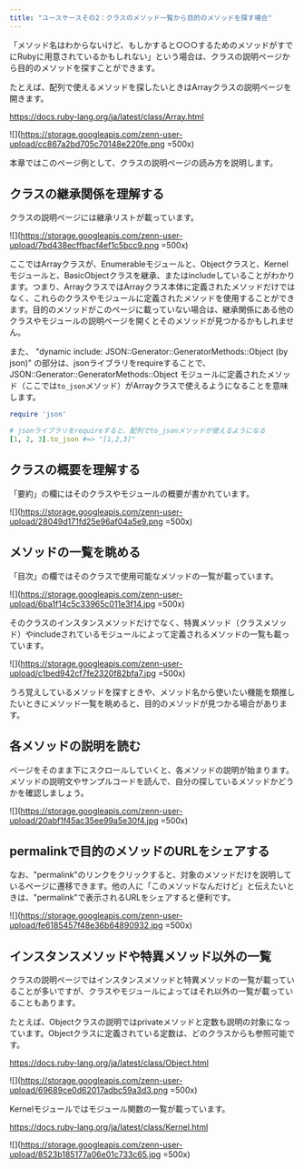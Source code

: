 ```yaml
---
title: "ユースケースその2：クラスのメソッド一覧から目的のメソッドを探す場合"
---
```


「メソッド名はわからないけど、もしかすると○○○するためのメソッドがすでにRubyに用意されているかもしれない」という場合は、クラスの説明ページから目的のメソッドを探すことができます。

たとえば、配列で使えるメソッドを探したいときはArrayクラスの説明ページを開きます。

https://docs.ruby-lang.org/ja/latest/class/Array.html

![](https://storage.googleapis.com/zenn-user-upload/cc867a2bd705c70148e220fe.png =500x)

本章ではこのページ例として、クラスの説明ページの読み方を説明します。

## クラスの継承関係を理解する

クラスの説明ページには継承リストが載っています。

![](https://storage.googleapis.com/zenn-user-upload/7bd438ecffbacf4ef1c5bcc9.png =500x)

ここではArrayクラスが、Enumerableモジュールと、Objectクラスと、Kernelモジュールと、BasicObjectクラスを継承、またはincludeしていることがわかります。つまり、ArrayクラスではArrayクラス本体に定義されたメソッドだけではなく、これらのクラスやモジュールに定義されたメソッドを使用することができます。目的のメソッドがこのページに載っていない場合は、継承関係にある他のクラスやモジュールの説明ページを開くとそのメソッドが見つかるかもしれません。

また、 "dynamic include: JSON::Generator::GeneratorMethods::Object (by json)" の部分は、jsonライブラリをrequireすることで、  JSON::Generator::GeneratorMethods::Object モジュールに定義されたメソッド（ここでは`to_json`メソッド）がArrayクラスで使えるようになることを意味します。

```ruby 
require 'json'

# jsonライブラリをrequireすると、配列でto_jsonメソッドが使えるようになる
[1, 2, 3].to_json #=> "[1,2,3]"
```

## クラスの概要を理解する

「要約」の欄にはそのクラスやモジュールの概要が書かれています。

![](https://storage.googleapis.com/zenn-user-upload/28049d171fd25e96af04a5e9.png =500x)

## メソッドの一覧を眺める

「目次」の欄ではそのクラスで使用可能なメソッドの一覧が載っています。

![](https://storage.googleapis.com/zenn-user-upload/6ba1f14c5c33965c011e3f14.jpg =500x)

そのクラスのインスタンスメソッドだけでなく、特異メソッド（クラスメソッド）やincludeされているモジュールによって定義されるメソッドの一覧も載っています。

![](https://storage.googleapis.com/zenn-user-upload/c1bed942cf7fe2320f82bfa7.jpg =500x)

うろ覚えしているメソッドを探すときや、メソッド名から使いたい機能を類推したいときにメソッド一覧を眺めると、目的のメソッドが見つかる場合があります。

## 各メソッドの説明を読む

ページをそのまま下にスクロールしていくと、各メソッドの説明が始まります。メソッドの説明文やサンプルコードを読んで、自分の探しているメソッドかどうかを確認しましょう。

![](https://storage.googleapis.com/zenn-user-upload/20abf1f45ac35ee99a5e30f4.jpg =500x)

## permalinkで目的のメソッドのURLをシェアする

なお、"permalink"のリンクをクリックすると、対象のメソッドだけを説明しているページに遷移できます。他の人に「このメソッドなんだけど」と伝えたいときは、"permalink"で表示されるURLをシェアすると便利です。

![](https://storage.googleapis.com/zenn-user-upload/fe6185457f48e36b64890932.jpg =500x)

## インスタンスメソッドや特異メソッド以外の一覧

クラスの説明ページではインスタンスメソッドと特異メソッドの一覧が載っていることが多いですが、クラスやモジュールによってはそれ以外の一覧が載っていることもあります。

たとえば、Objectクラスの説明ではprivateメソッドと定数も説明の対象になっています。Objectクラスに定義されている定数は、どのクラスからも参照可能です。

https://docs.ruby-lang.org/ja/latest/class/Object.html

![](https://storage.googleapis.com/zenn-user-upload/69689ce0d62017adbc59a3d3.png =500x)

Kernelモジュールではモジュール関数の一覧が載っています。

https://docs.ruby-lang.org/ja/latest/class/Kernel.html

![](https://storage.googleapis.com/zenn-user-upload/8523b185177a06e01c733c65.jpg =500x)
